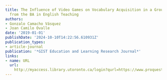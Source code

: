 ```yaml
---
title: The Influence of Video Games on Vocabulary Acquisition in a Group of Students
  from the BA in English Teaching
authors:
- Gonzalo Camacho Vásquez
- Joan Camilo Ovalle
date: '2019-01-01'
publishDate: '2024-10-10T14:22:56.610931Z'
publication_types:
- article-journal
publication: '*GIST Education and Learning Research Journal*'
links:
- name: URL
  url: 
    http://myaccess.library.utoronto.ca/login?qurl=https://www.proquest.com/docview/2396846511?accountid=14771&bdid=38382&_bd=8FEXOfHNpmi9N3cQBhnADm2RCuM%3D
---
```

